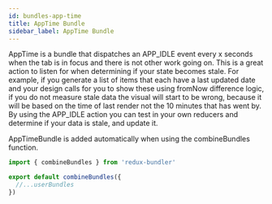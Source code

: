 ```yaml
---
id: bundles-app-time 
title: AppTime Bundle 
sidebar_label: AppTime Bundle
---
```


AppTime is a bundle that dispatches an APP_IDLE event every x seconds when the tab is in focus and there is not other work going on. This is a great action to listen for when determining if your state becomes stale. For example, if you generate a list of items that each have a last updated date and your design calls for you to show these using fromNow difference logic, if you do not measure stale data the visual will start to be wrong, because it will be based on the time of last render not the 10 minutes that has went by. By using the APP_IDLE action you can test in
your own reducers and determine if your data is stale, and update it.

AppTimeBundle is added automatically when using the combineBundles function.

```js
import { combineBundles } from 'redux-bundler'

export default combineBundles({
  //...userBundles
})
```
